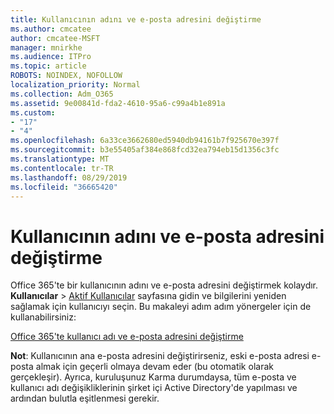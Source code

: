 ```yaml
---
title: Kullanıcının adını ve e-posta adresini değiştirme
ms.author: cmcatee
author: cmcatee-MSFT
manager: mnirkhe
ms.audience: ITPro
ms.topic: article
ROBOTS: NOINDEX, NOFOLLOW
localization_priority: Normal
ms.collection: Adm_O365
ms.assetid: 9e00841d-fda2-4610-95a6-c99a4b1e891a
ms.custom:
- "17"
- "4"
ms.openlocfilehash: 6a33ce3662680ed5940db94161b7f925670e397f
ms.sourcegitcommit: b3e55405af384e868fcd32ea794eb15d1356c3fc
ms.translationtype: MT
ms.contentlocale: tr-TR
ms.lasthandoff: 08/29/2019
ms.locfileid: "36665420"
---
```

# <a name="change-a-users-name-and-email-address"></a>Kullanıcının adını ve e-posta adresini değiştirme

Office 365'te bir kullanıcının adını ve e-posta adresini değiştirmek kolaydır. **Kullanıcılar** \> [Aktif Kullanıcılar](https://go.microsoft.com/fwlink/p/?linkid=834822) sayfasına gidin ve bilgilerini yeniden sağlamak için kullanıcıyı seçin. Bu makaleyi adım adım yönergeler için de kullanabilirsiniz:
  
[Office 365'te kullanıcı adı ve e-posta adresini değiştirme](https://docs.microsoft.com/office365/admin/add-users/change-a-user-name-and-email-address)
  
 **Not**: Kullanıcının ana e-posta adresini değiştirirseniz, eski e-posta adresi e-posta almak için geçerli olmaya devam eder (bu otomatik olarak gerçekleşir). Ayrıca, kuruluşunuz Karma durumdaysa, tüm e-posta ve kullanıcı adı değişikliklerinin şirket içi Active Directory'de yapılması ve ardından bulutla eşitlenmesi gerekir.